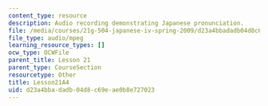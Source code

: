 ```yaml
---
content_type: resource
description: Audio recording demonstrating Japanese pronunciation.
file: /media/courses/21g-504-japanese-iv-spring-2009/d23a4bbadadb04d8c69eae0b8e727023_Lesson21A4.mp3
file_type: audio/mpeg
learning_resource_types: []
ocw_type: OCWFile
parent_title: Lesson 21
parent_type: CourseSection
resourcetype: Other
title: Lesson21A4
uid: d23a4bba-dadb-04d8-c69e-ae0b8e727023
---
```

